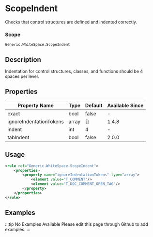 # ScopeIndent

Checks that control structures are defined and indented correctly.

### Scope

`Generic.WhiteSpace.ScopeIndent`

## Description

Indentation for control structures, classes, and functions should be 4 spaces per level.

## Properties

| Property Name           | Type  | Default | Available Since |
| ----------------------- | ----- | ------- | --------------- |
| exact                   | bool  | false   | -               |
| ignoreIndentationTokens | array | []      | 1.4.8           |
| indent                  | int   | 4       | -               |
| tabIndent               | bool  | false   | 2.0.0           |

## Usage

```xml
<rule ref="Generic.WhiteSpace.ScopeIndent">
    <properties>
        <property name="ignoreIndentationTokens" type="array">
            <element value="T_COMMENT"/>
            <element value="T_DOC_COMMENT_OPEN_TAG"/>
        </property>
    </properties>
</rule>
```

## Examples

:::tip No Examples Available
Please edit this page through Github to add examples.
:::